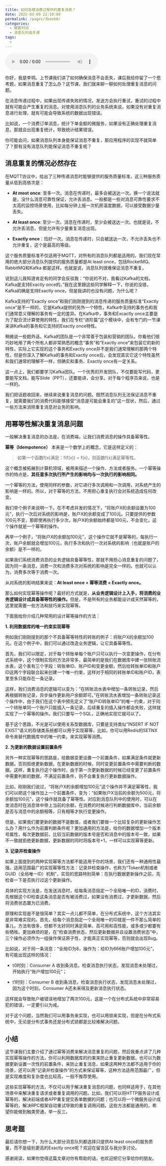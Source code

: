 ```yaml
---
title: 如何处理消费过程中的重复消息？
date: 2022-03-09 22:10:09
permalink: /pages/3beeb8/
categories:
  - 极客时间
  - 消息队列高手课
tags:
  - 
---
```

<audio title="06.如何处理消费过程中的重复消息？" src="https://static001.geekbang.org/resource/audio/34/00/349f126bd6dc54fb48042e46e073b700.mp3" controls="controls"></audio> 
<p>你好，我是李玥。上节课我们讲了如何确保消息不会丢失，课后我给你留了一个思考题，如果消息重复了怎么办？这节课，我们就来聊一聊如何处理重复消息的问题。</p><p>在消息传递过程中，如果出现传递失败的情况，发送方会执行重试，重试的过程中就有可能会产生重复的消息。对使用消息队列的业务系统来说，如果没有对重复消息进行处理，就有可能会导致系统的数据出现错误。</p><p>比如说，一个消费订单消息，统计下单金额的微服务，如果没有正确处理重复消息，那就会出现重复统计，导致统计结果错误。</p><p>你可能会问，如果消息队列本身能保证消息不重复，那应用程序的实现不就简单了？那有没有消息队列能保证消息不重复呢？</p><h2>消息重复的情况必然存在</h2><p>在MQTT协议中，给出了三种传递消息时能够提供的服务质量标准，这三种服务质量从低到高依次是：</p><ul>
<li>
<p><strong>At most once</strong>: 至多一次。消息在传递时，最多会被送达一次。换一个说法就是，没什么消息可靠性保证，允许丢消息。一般都是一些对消息可靠性要求不太高的监控场景使用，比如每分钟上报一次机房温度数据，可以接受数据少量丢失。</p>
</li>
<li>
<p><strong>At least once</strong>: 至少一次。消息在传递时，至少会被送达一次。也就是说，不允许丢消息，但是允许有少量重复消息出现。</p>
</li>
<li>
<p><strong>Exactly once</strong>：恰好一次。消息在传递时，只会被送达一次，不允许丢失也不允许重复，这个是最高的等级。</p>
</li>
</ul><!-- [[[read_end]]] --><p>这个服务质量标准不仅适用于MQTT，对所有的消息队列都是适用的。我们现在常用的绝大部分消息队列提供的服务质量都是At least once，包括RocketMQ、RabbitMQ和Kafka 都是这样。也就是说，消息队列很难保证消息不重复。</p><p>说到这儿我知道肯定有的同学会反驳我：“你说的不对，我看过Kafka的文档，Kafka是支持Exactly once的。”我在这里跟这些同学解释一下，你说的没错，Kafka的确是支持Exactly once，但是我讲的也没有问题，为什么呢？</p><p>Kafka支持的“Exactly once”和我们刚刚提到的消息传递的服务质量标准“Exactly once”是不一样的，它是Kafka提供的另外一个特性，Kafka中支持的事务也和我们通常意义理解的事务有一定的差异。在Kafka中，事务和Excactly once主要是为了配合流计算使用的特性，我们在专栏“进阶篇”这个模块中，会有专门的一节课来讲Kafka的事务和它支持的Exactly once特性。</p><p>稍微说一些题外话，Kafka的团队是一个非常善于包装和营销的团队，你看他们很巧妙地用了两个所有人都非常熟悉的概念“事务”和“Exactly once”来包装它的新的特性，实际上它实现的这个事务和Exactly once并不是我们通常理解的那两个特性，但是你深入了解Kafka的事务和Exactly once后，会发现其实它这个特性虽然和我们通常的理解不一样，但确实和事务、Exactly once有一定关系。</p><p>这一点上，我们都要学习Kafka团队。一个优秀的开发团队，不仅要能写代码，更要能写文档，能写Slide（PPT），还要能讲，会分享。对于每个程序员来说，也是一样的。</p><p>我们把话题收回来，继续来说重复消息的问题。既然消息队列无法保证消息不重复，就需要我们的消费代码能够接受“消息是可能会重复的”这一现状，然后，通过一些方法来消除重复消息对业务的影响。</p><h2>用幂等性解决重复消息问题</h2><p>一般解决重复消息的办法是，在消费端，让我们消费消息的操作具备幂等性。</p><p><strong>幂等（Idempotence）</strong> 本来是一个数学上的概念，它是这样定义的：</p><blockquote>
<p>如果一个函数f(x)满足：f(f(x)) = f(x)，则函数f(x)满足幂等性。</p>
</blockquote><p>这个概念被拓展到计算机领域，被用来描述一个操作、方法或者服务。一个幂等操作的特点是，<strong>其任意多次执行所产生的影响均与一次执行的影响相同。</strong></p><p>一个幂等的方法，使用同样的参数，对它进行多次调用和一次调用，对系统产生的影响是一样的。所以，对于幂等的方法，不用担心重复执行会对系统造成任何改变。</p><p>我们举个例子来说明一下。在不考虑并发的情况下，“将账户X的余额设置为100元”，执行一次后对系统的影响是，账户X的余额变成了100元。只要提供的参数100元不变，那即使再执行多少次，账户X的余额始终都是100元，不会变化，这个操作就是一个幂等的操作。</p><p>再举一个例子，“将账户X的余额加100元”，这个操作它就不是幂等的，每执行一次，账户余额就会增加100元，执行多次和执行一次对系统的影响（也就是账户的余额）是不一样的。</p><p>如果我们系统消费消息的业务逻辑具备幂等性，那就不用担心消息重复的问题了，因为同一条消息，消费一次和消费多次对系统的影响是完全一样的。也就可以认为，消费多次等于消费一次。</p><p>从对系统的影响结果来说：<strong>At least once + 幂等消费 = Exactly once。</strong></p><p>那么如何实现幂等操作呢？最好的方式就是，<strong>从业务逻辑设计上入手，将消费的业务逻辑设计成具备幂等性的操作。</strong>但是，不是所有的业务都能设计成天然幂等的，这里就需要一些方法和技巧来实现幂等。</p><p>下面我给你介绍几种常用的设计幂等操作的方法：</p><p><strong>1. 利用数据库的唯一约束实现幂等</strong></p><p>例如我们刚刚提到的那个不具备幂等特性的转账的例子：将账户X的余额加100元。在这个例子中，我们可以通过改造业务逻辑，让它具备幂等性。</p><p>首先，我们可以限定，对于每个转账单每个账户只可以执行一次变更操作，在分布式系统中，这个限制实现的方法非常多，最简单的是我们在数据库中建一张转账流水表，这个表有三个字段：转账单ID、账户ID和变更金额，然后给转账单ID和账户ID这两个字段联合起来创建一个唯一约束，这样对于相同的转账单ID和账户ID，表里至多只能存在一条记录。</p><p>这样，我们消费消息的逻辑可以变为：“在转账流水表中增加一条转账记录，然后再根据转账记录，异步操作更新用户余额即可。”在转账流水表增加一条转账记录这个操作中，由于我们在这个表中预先定义了“账户ID转账单ID”的唯一约束，对于同一个转账单同一个账户只能插入一条记录，后续重复的插入操作都会失败，这样就实现了一个幂等的操作。我们只要写一个SQL，正确地实现它就可以了。</p><p>基于这个思路，不光是可以使用关系型数据库，只要是支持类似“INSERT IF NOT EXIST”语义的存储类系统都可以用于实现幂等，比如，你可以用Redis的SETNX命令来替代数据库中的唯一约束，来实现幂等消费。</p><p><strong>2. 为更新的数据设置前置条件</strong></p><p>另外一种实现幂等的思路是，给数据变更设置一个前置条件，如果满足条件就更新数据，否则拒绝更新数据，在更新数据的时候，同时变更前置条件中需要判断的数据。这样，重复执行这个操作时，由于第一次更新数据的时候已经变更了前置条件中需要判断的数据，不满足前置条件，则不会重复执行更新数据操作。</p><p>比如，刚刚我们说过，“将账户X的余额增加100元”这个操作并不满足幂等性，我们可以把这个操作加上一个前置条件，变为：“如果账户X当前的余额为500元，将余额加100元”，这个操作就具备了幂等性。对应到消息队列中的使用时，可以在发消息时在消息体中带上当前的余额，在消费的时候进行判断数据库中，当前余额是否与消息中的余额相等，只有相等才执行变更操作。</p><p>但是，如果我们要更新的数据不是数值，或者我们要做一个比较复杂的更新操作怎么办？用什么作为前置判断条件呢？更加通用的方法是，给你的数据增加一个版本号属性，每次更数据前，比较当前数据的版本号是否和消息中的版本号一致，如果不一致就拒绝更新数据，更新数据的同时将版本号+1，一样可以实现幂等更新。</p><p><strong>3. 记录并检查操作</strong></p><p>如果上面提到的两种实现幂等方法都不能适用于你的场景，我们还有一种通用性最强，适用范围最广的实现幂等性方法：记录并检查操作，也称为“Token机制或者GUID（全局唯一ID）机制”，实现的思路特别简单：在执行数据更新操作之前，先检查一下是否执行过这个更新操作。</p><p>具体的实现方法是，在发送消息时，给每条消息指定一个全局唯一的ID，消费时，先根据这个ID检查这条消息是否有被消费过，如果没有消费过，才更新数据，然后将消费状态置为已消费。</p><p>原理和实现是不是很简单？其实一点儿都不简单，在分布式系统中，这个方法其实是非常难实现的。首先，给每个消息指定一个全局唯一的ID就是一件不那么简单的事儿，方法有很多，但都不太好同时满足简单、高可用和高性能，或多或少都要有些牺牲。更加麻烦的是，在“检查消费状态，然后更新数据并且设置消费状态”中，三个操作必须作为一组操作保证原子性，才能真正实现幂等，否则就会出现Bug。</p><p>比如说，对于同一条消息：“全局ID为8，操作为：给ID为666账户增加100元”，有可能出现这样的情况：</p><ul>
<li>
<p>t0时刻：Consumer A 收到条消息，检查消息执行状态，发现消息未处理过，开始执行“账户增加100元”；</p>
</li>
<li>
<p>t1时刻：Consumer B 收到条消息，检查消息执行状态，发现消息未处理过，因为这个时刻，Consumer A还未来得及更新消息执行状态。</p>
</li>
</ul><p>这样就会导致账户被错误地增加了两次100元，这是一个在分布式系统中非常容易犯的错误，一定要引以为戒。</p><p>对于这个问题，当然我们可以用事务来实现，也可以用锁来实现，但是在分布式系统中，无论是分布式事务还是分布式锁都是比较难解决问题。</p><h2>小结</h2><p>这节课我们主要介绍了通过幂等消费来解决消息重复的问题，然后我重点讲了几种实现幂等操作的方法，你可以利用数据库的约束来防止重复更新数据，也可以为数据更新设置一次性的前置条件，来防止重复消息，如果这两种方法都不适用于你的场景，还可以用“记录并检查操作”的方式来保证幂等，这种方法适用范围最广，但是实现难度和复杂度也比较高，一般不推荐使用。</p><p>这些实现幂等的方法，不仅可以用于解决重复消息的问题，也同样适用于，在其他场景中来解决重复请求或者重复调用的问题。比如，我们可以将HTTP服务设计成幂等的，解决前端或者APP重复提交表单数据的问题；也可以将一个微服务设计成幂等的，解决RPC框架自动重试导致的重复调用问题。这些方法都是通用的，希望你能做到触类旁通，举一反三。</p><h2>思考题</h2><p>最后请你想一下，为什么大部分消息队列都选择只提供At least once的服务质量，而不是级别更高的Exactly once呢？欢迎在留言区与我分享讨论。</p><p>感谢阅读，如果你觉得这篇文章对你有帮助的话，也欢迎把它分享给你的朋友。</p><p></p>